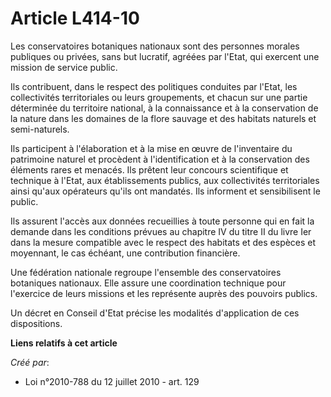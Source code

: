 # Article L414-10

Les conservatoires botaniques nationaux sont des personnes morales publiques ou privées, sans but lucratif, agréées par
l'Etat, qui exercent une mission de service public. 

Ils contribuent, dans le respect des politiques conduites par l'Etat, les collectivités territoriales ou leurs groupements,
et chacun sur une partie déterminée du territoire national, à la connaissance et à la conservation de la nature dans les
domaines de la flore sauvage et des habitats naturels et semi-naturels. 

Ils participent à l'élaboration et à la mise en œuvre de l'inventaire du patrimoine naturel et procèdent à l'identification
et à la conservation des éléments rares et menacés. Ils prêtent leur concours scientifique et technique à l'Etat, aux
établissements publics, aux collectivités territoriales ainsi qu'aux opérateurs qu'ils ont mandatés. Ils informent et
sensibilisent le public. 

Ils assurent l'accès aux données recueillies à toute personne qui en fait la demande dans les conditions prévues au chapitre
IV du titre II du livre Ier dans la mesure compatible avec le respect des habitats et des espèces et moyennant, le cas
échéant, une contribution financière. 

Une fédération nationale regroupe l'ensemble des conservatoires botaniques nationaux. Elle assure une coordination technique
pour l'exercice de leurs missions et les représente auprès des pouvoirs publics. 

Un décret en Conseil d'Etat précise les modalités d'application de ces dispositions.

**Liens relatifs à cet article**

_Créé par_:

  - Loi n°2010-788 du 12 juillet 2010 - art. 129
